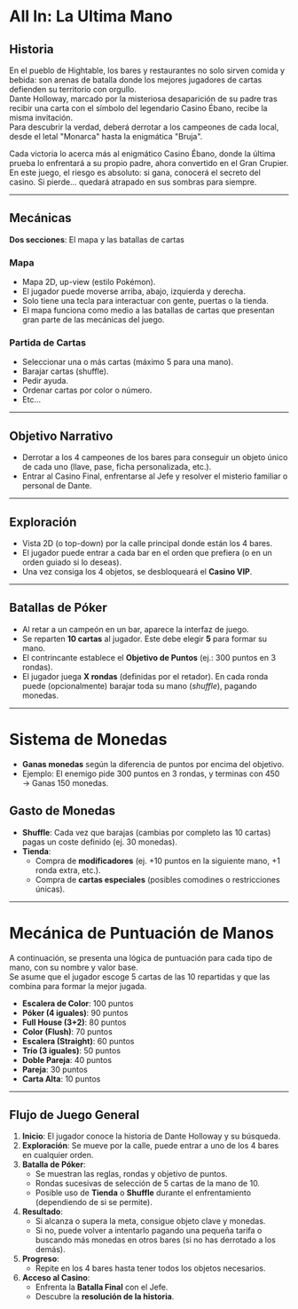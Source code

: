 # All In: La Ultima Mano

## Historia

En el pueblo de Hightable, los bares y restaurantes no solo sirven comida y bebida: son arenas de batalla donde los mejores jugadores de cartas defienden su territorio con orgullo.  
Dante Holloway, marcado por la misteriosa desaparición de su padre tras recibir una carta con el símbolo del legendario Casino Ébano, recibe la misma invitación.  
Para descubrir la verdad, deberá derrotar a los campeones de cada local, desde el letal "Monarca" hasta la enigmática "Bruja".

Cada victoria lo acerca más al enigmático Casino Ébano, donde la última prueba lo enfrentará a su propio padre, ahora convertido en el Gran Crupier.  
En este juego, el riesgo es absoluto: si gana, conocerá el secreto del casino. Si pierde… quedará atrapado en sus sombras para siempre.

---

## Mecánicas

**Dos secciones**: El mapa y las batallas de cartas

### Mapa

- Mapa 2D, up-view (estilo Pokémon).  
- El jugador puede moverse arriba, abajo, izquierda y derecha.  
- Solo tiene una tecla para interactuar con gente, puertas o la tienda.  
- El mapa funciona como medio a las batallas de cartas que presentan gran parte de las mecánicas del juego.

### Partida de Cartas

- Seleccionar una o más cartas (máximo 5 para una mano).  
- Barajar cartas (shuffle).  
- Pedir ayuda.  
- Ordenar cartas por color o número.  
- Etc...

---

## Objetivo Narrativo

- Derrotar a los 4 campeones de los bares para conseguir un objeto único de cada uno (llave, pase, ficha personalizada, etc.).  
- Entrar al Casino Final, enfrentarse al Jefe y resolver el misterio familiar o personal de Dante.

---

## Exploración

- Vista 2D (o top-down) por la calle principal donde están los 4 bares.  
- El jugador puede entrar a cada bar en el orden que prefiera (o en un orden guiado si lo deseas).  
- Una vez consiga los 4 objetos, se desbloqueará el **Casino VIP**.

---

## Batallas de Póker

- Al retar a un campeón en un bar, aparece la interfaz de juego.  
- Se reparten **10 cartas** al jugador. Este debe elegir **5** para formar su mano.  
- El contrincante establece el **Objetivo de Puntos** (ej.: 300 puntos en 3 rondas).  
- El jugador juega **X rondas** (definidas por el retador). En cada ronda puede (opcionalmente) barajar toda su mano (*shuffle*), pagando monedas.

---

# Sistema de Monedas

- **Ganas monedas** según la diferencia de puntos por encima del objetivo.  
- Ejemplo: El enemigo pide 300 puntos en 3 rondas, y terminas con 450 → Ganas 150 monedas.

## Gasto de Monedas

- **Shuffle**: Cada vez que barajas (cambias por completo las 10 cartas) pagas un coste definido (ej. 30 monedas).  
- **Tienda**:
  - Compra de **modificadores** (ej. +10 puntos en la siguiente mano, +1 ronda extra, etc.).  
  - Compra de **cartas especiales** (posibles comodines o restricciones únicas).

---

# Mecánica de Puntuación de Manos

A continuación, se presenta una lógica de puntuación para cada tipo de mano, con su nombre y valor base.  
Se asume que el jugador escoge 5 cartas de las 10 repartidas y que las combina para formar la mejor jugada.

- **Escalera de Color**: 100 puntos  
- **Póker (4 iguales)**: 90 puntos  
- **Full House (3+2)**: 80 puntos  
- **Color (Flush)**: 70 puntos  
- **Escalera (Straight)**: 60 puntos  
- **Trío (3 iguales)**: 50 puntos  
- **Doble Pareja**: 40 puntos  
- **Pareja**: 30 puntos  
- **Carta Alta**: 10 puntos  

---

## Flujo de Juego General

1. **Inicio**: El jugador conoce la historia de Dante Holloway y su búsqueda.  
2. **Exploración**: Se mueve por la calle, puede entrar a uno de los 4 bares en cualquier orden.  
3. **Batalla de Póker**:  
   - Se muestran las reglas, rondas y objetivo de puntos.  
   - Rondas sucesivas de selección de 5 cartas de la mano de 10.  
   - Posible uso de **Tienda** o **Shuffle** durante el enfrentamiento (dependiendo de si se permite).  
4. **Resultado**:  
   - Si alcanza o supera la meta, consigue objeto clave y monedas.  
   - Si no, puede volver a intentarlo pagando una pequeña tarifa o buscando más monedas en otros bares (si no has derrotado a los demás).  
5. **Progreso**:  
   - Repite en los 4 bares hasta tener todos los objetos necesarios.  
6. **Acceso al Casino**:  
   - Enfrenta la **Batalla Final** con el Jefe.  
   - Descubre la **resolución de la historia**.
